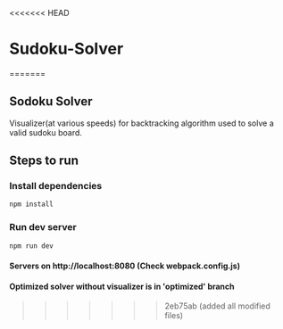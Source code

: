 <<<<<<< HEAD
# Sudoku-Solver
=======
## Sodoku Solver
Visualizer(at various speeds) for backtracking algorithm used to solve a valid sudoku board.

## Steps to run

### Install dependencies
```bash
npm install
```
### Run dev server
```bash
npm run dev
```

#### Servers on http://localhost:8080 (Check webpack.config.js)
#### Optimized solver without visualizer is in 'optimized' branch
>>>>>>> 2eb75ab (added all modified files)

